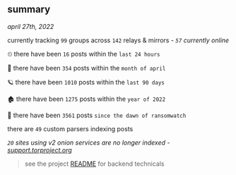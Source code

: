 
## summary
_april 27th, 2022_

currently tracking `99` groups across `142` relays & mirrors - _`57` currently online_

⏲ there have been `16` posts within the `last 24 hours`

🦈 there have been `354` posts within the `month of april`

🪐 there have been `1010` posts within the `last 90 days`

🏚 there have been `1275` posts within the `year of 2022`

🦕 there have been `3561` posts `since the dawn of ransomwatch`

there are `49` custom parsers indexing posts

_`20` sites using v2 onion services are no longer indexed - [support.torproject.org](https://support.torproject.org/onionservices/v2-deprecation/)_

> see the project [README](https://github.com/thetanz/ransomwatch#ransomwatch--) for backend technicals
